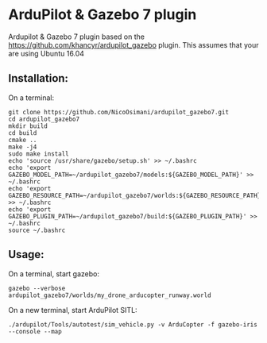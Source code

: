 # ArduPilot & Gazebo 7 plugin

Ardupilot & Gazebo 7 plugin based on the https://github.com/khancyr/ardupilot_gazebo plugin. This assumes that your are using Ubuntu 16.04

## Installation:

On a terminal:
````
git clone https://github.com/NicoOsimani/ardupilot_gazebo7.git
cd ardupilot_gazebo7
mkdir build
cd build
cmake ..
make -j4
sudo make install
echo 'source /usr/share/gazebo/setup.sh' >> ~/.bashrc
echo 'export GAZEBO_MODEL_PATH=~/ardupilot_gazebo7/models:${GAZEBO_MODEL_PATH}' >> ~/.bashrc
echo 'export GAZEBO_RESOURCE_PATH=~/ardupilot_gazebo7/worlds:${GAZEBO_RESOURCE_PATH}' >> ~/.bashrc
echo 'export GAZEBO_PLUGIN_PATH=~/ardupilot_gazebo7/build:${GAZEBO_PLUGIN_PATH}' >> ~/.bashrc
source ~/.bashrc
````

## Usage:

On a terminal, start gazebo:
````
gazebo --verbose ardupilot_gazebo7/worlds/my_drone_arducopter_runway.world
````

On a new terminal, start ArduPilot SITL:
````
./ardupilot/Tools/autotest/sim_vehicle.py -v ArduCopter -f gazebo-iris --console --map
````

